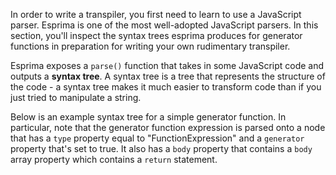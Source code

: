 In order to write a transpiler, you first need to learn to use a JavaScript
parser. Esprima is one of the most well-adopted JavaScript parsers. In this
section, you'll inspect the syntax trees esprima produces for generator
functions in preparation for writing your own rudimentary transpiler.

Esprima exposes a `parse()` function that takes in some JavaScript code and
outputs a **syntax tree**. A syntax tree is a tree that represents the
structure of the code - a syntax tree makes it much easier to transform
code than if you just tried to manipulate a string.

Below is an example syntax tree for a simple generator function. In particular,
note that the generator function expression is parsed onto a node that has
a `type` property equal to "FunctionExpression" and a `generator` property
that's set to true. It also has a `body` property that contains a `body` array
property which contains a `return` statement.
